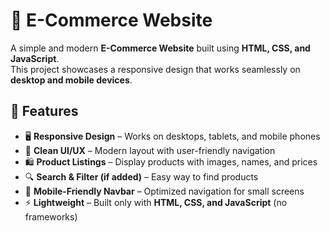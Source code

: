 # 🛒 E-Commerce Website  

A simple and modern **E-Commerce Website** built using **HTML, CSS, and JavaScript**.  
This project showcases a responsive design that works seamlessly on **desktop and mobile devices**.  

## 🚀 Features
- 🖥️ **Responsive Design** – Works on desktops, tablets, and mobile phones  
- 🎨 **Clean UI/UX** – Modern layout with user-friendly navigation  
- 🛍️ **Product Listings** – Display products with images, names, and prices  
- 🔍 **Search & Filter (if added)** – Easy way to find products  
- 📱 **Mobile-Friendly Navbar** – Optimized navigation for small screens  
- ⚡ **Lightweight** – Built only with **HTML, CSS, and JavaScript** (no frameworks)  

